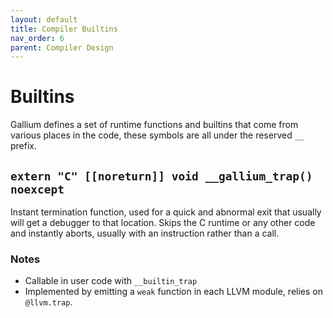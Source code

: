 ```yaml
---
layout: default
title: Compiler Builtins
nav_order: 6
parent: Compiler Design
---
```


# Builtins
Gallium defines a set of runtime functions and builtins that come from various
places in the code, these symbols are all under the reserved `__` prefix.

## `extern "C" [[noreturn]] void __gallium_trap() noexcept`
Instant termination function, used for a quick and abnormal exit that usually
will get a debugger to that location. Skips the C runtime or any other
code and instantly aborts, usually with an instruction rather than a call.

### Notes
- Callable in user code with `__builtin_trap`
- Implemented by emitting a `weak` function in each LLVM module, relies on `@llvm.trap`.